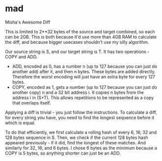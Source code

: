 # mad
Misha's Awesome Diff

This is limited to 2\*\*32 bytes of the source and target combined, so each can be 2GB. This is both because it'd use more than 4GB RAM to calculate the diff, and because bigger usecases shouldn't use my silly algorithm.

Our source string is S, and our target string is T.
It has two operations - COPY and ADD.

- ADD, encoded as 0, has a number n (up to 127 because you can just do another add) after it, and then n bytes. These bytes are added directly. Therefore the worst encoding will just have an extra byte for every 127 bytes.
- COPY, encoded as 1, gets a number (up to 127 because you can just do another copy) n and a 32 bit address i. It copies n bytes from the address i in (S+T). This allows repetitions to be represented as a copy that overlaps itself.

Applying a diff is trivial - you just follow the instructions. To calculate a diff, for every string you have, you need to find the longest sequence before it which is equal.

To do that efficiently, we first calculate a rolling hash of every 6, 16, 32 and 128 bytes sequence in S. Then, we check if the current 128 bytes hash appeared previously - if it did, find the longest of these matches. And similarly for 32, 16, and 6 bytes. I chose 6 bytes as the minimum because a COPY is 5 bytes, so anything shorter can just be an ADD.
